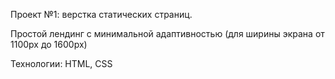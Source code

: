 Проект №1: верстка статических страниц.

Простой лендинг с минимальной адаптивностью (для ширины экрана от 1100px до 1600px)

Технологии: HTML, CSS
